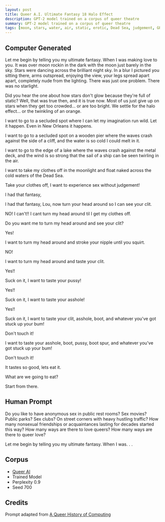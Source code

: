 ```yaml
---
layout: post
title: Queer A.I. Ultimate Fantasy 18 Halo Effect
description: GPT-2 model trained on a corpus of queer theatre
summary: GPT-2 model trained on a corpus of queer theatre
tags: [moon, stars, water, air, static, erotic, Dead Sea, judgement, GPT-2, RunwayML, queer]
---
```


## Computer Generated

Let me begin by telling you my ultimate fantasy. When I was making love to you. It was over moon rockin in the dark with the moon just barely in the sky. Stars were dancing across the brilliant night sky. In a blur I pictured you sitting there, arms outspread, enjoying the view, your legs spread apart apart, completely nude from the lighting. There was just one problem. There was no starlight.

Did you hear the one about how stars don't glow because they're full of static? Well, that was true then, and it is true now. Most of us just give up on stars when they get too crowded... or are too bright. We settle for the halo effect... or the twinkling of an orange.

I want to go to a secluded spot where I can let my imagination run wild. Let it happen. Even in New Orleans it happens.

I want to go to a secluded spot on a wooden pier where the waves crash against the side of a cliff, and the water is so cold I could melt in it.

I want to go to the edge of a lake where the waves crash against the metal deck, and the wind is so strong that the sail of a ship can be seen twirling in the air.

I want to take my clothes off in the moonlight and float naked across the cold waters of the Dead Sea.

Take your clothes off, I want to experience sex without judgement!

I had that fantasy,

I had that fantasy, Lou, now turn your head around so I can see your clit.

NO! I can't!! I cant turn my head around til I get my clothes off.

Do you want me to turn my head around and see your clit?

Yes!

I want to turn my head around and stroke your nipple until you squirt.

NO!

I want to turn my head around and taste your clit.

Yes!!

Suck on it, I want to taste your pussy!

Yes!!

Suck on it, I want to taste your asshole!

Yes!!

Suck on it, I want to taste your clit, asshole, boot, and whatever you've got stuck up your bum!

Don't touch it!

I want to taste your asshole, boot, pussy, boot spur, and whatever you've got stuck up your bum!

Don't touch it!

It tastes so good, lets eat it.

What are we going to eat?

Start from there.

## Human Prompt

Do you like to have anonymous sex in public rest rooms? Sex movies? Public parks? Sex clubs? On street corners with heavy hustling traffic? How many nonsexual friendships or acquaintances lasting for decades started this way? How many ways are there to love queers? How many ways are there to queer love?

Let me begin by telling you my ultimate fantasy. When I was. . .

## Corpus

- [Queer AI](/queerai)
- Trained Model
- Perplexity 0.9
- Seed 700

## Credits

Prompt adapted from [A Queer History of Computing](https://rhizome.org/editorial/2013/feb/19/queer-computing-1/)
